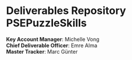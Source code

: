 # Deliverables Repository PSEPuzzleSkills
**Key Account Manager**: Michelle Vong <br />
**Chief Deliverable Officer**: Emre Alma <br />
**Master Tracker**: Marc Günter <br />
